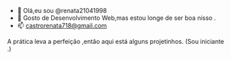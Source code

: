 - 👋 Olá,eu sou  @renata21041998
- 👀 Gosto de Desenvolvimento Web,mas estou longe de ser boa nisso .
- 📫 castrorenata718@gmail.com

A prática leva a perfeição ,então aqui está alguns projetinhos. (Sou iniciante .)
